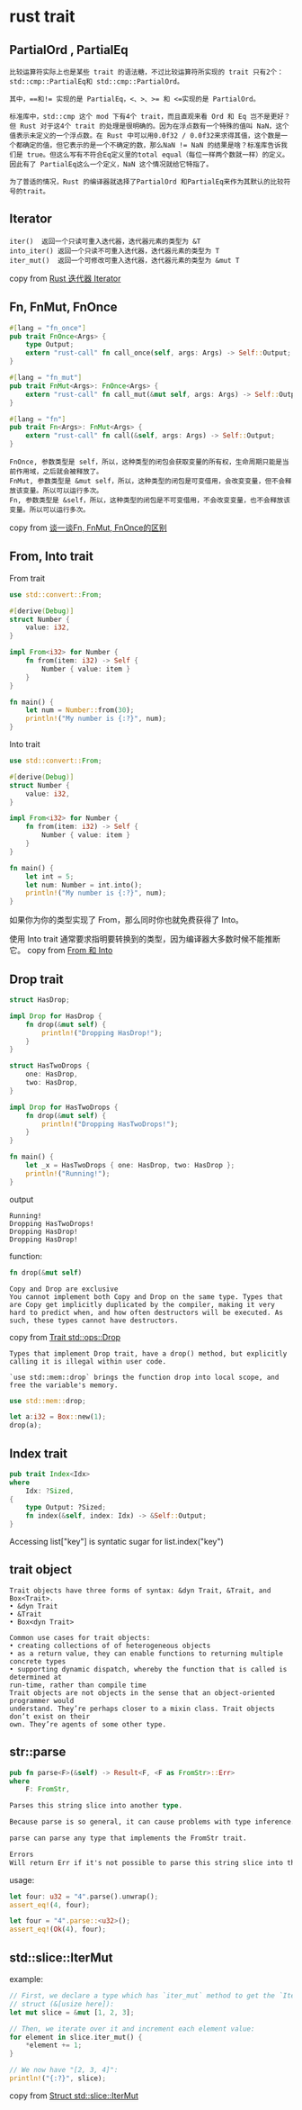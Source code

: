 # rust trait

## PartialOrd , PartialEq

```
比较运算符实际上也是某些 trait 的语法糖，不过比较运算符所实现的 trait 只有2个：std::cmp::PartialEq和 std::cmp::PartialOrd。

其中，==和!= 实现的是 PartialEq，<、>、>= 和 <=实现的是 PartialOrd。

标准库中，std::cmp 这个 mod 下有4个 trait，而且直观来看 Ord 和 Eq 岂不是更好？但 Rust 对于这4个 trait 的处理是很明确的。因为在浮点数有一个特殊的值叫 NaN，这个值表示未定义的一个浮点数。在 Rust 中可以用0.0f32 / 0.0f32来求得其值，这个数是一个都确定的值，但它表示的是一个不确定的数，那么NaN != NaN 的结果是啥？标准库告诉我们是 true。但这么写有不符合Eq定义里的total equal（每位一样两个数就一样）的定义。因此有了 PartialEq这么一个定义，NaN 这个情况就给它特指了。

为了普适的情况，Rust 的编译器就选择了PartialOrd 和PartialEq来作为其默认的比较符号的trait。
```

## Iterator

```
iter()	返回一个只读可重入迭代器，迭代器元素的类型为 &T
into_iter()	返回一个只读不可重入迭代器，迭代器元素的类型为 T
iter_mut()	返回一个可修改可重入迭代器，迭代器元素的类型为 &mut T
```
copy from [Rust 迭代器 Iterator](https://www.twle.cn/c/yufei/rust/rust-basic-iterator.html)

## Fn, FnMut, FnOnce

``` rust
#[lang = "fn_once"]
pub trait FnOnce<Args> {
    type Output;
    extern "rust-call" fn call_once(self, args: Args) -> Self::Output;
}

#[lang = "fn_mut"]
pub trait FnMut<Args>: FnOnce<Args> {
    extern "rust-call" fn call_mut(&mut self, args: Args) -> Self::Output;
}

#[lang = "fn"]
pub trait Fn<Args>: FnMut<Args> {
    extern "rust-call" fn call(&self, args: Args) -> Self::Output;
}
```

```
FnOnce, 参数类型是 self，所以，这种类型的闭包会获取变量的所有权，生命周期只能是当前作用域，之后就会被释放了。
FnMut, 参数类型是 &mut self，所以，这种类型的闭包是可变借用，会改变变量，但不会释放该变量。所以可以运行多次。
Fn, 参数类型是 &self，所以，这种类型的闭包是不可变借用，不会改变变量，也不会释放该变量。所以可以运行多次。
```
copy from [谈一谈Fn, FnMut, FnOnce的区别](https://www.dazhuanlan.com/2019/12/09/5dee50f786c92/)

## From, Into trait

From trait
``` rust
use std::convert::From;

#[derive(Debug)]
struct Number {
    value: i32,
}

impl From<i32> for Number {
    fn from(item: i32) -> Self {
        Number { value: item }
    }
}

fn main() {
    let num = Number::from(30);
    println!("My number is {:?}", num);
}

```
Into trait

``` rust
use std::convert::From;

#[derive(Debug)]
struct Number {
    value: i32,
}

impl From<i32> for Number {
    fn from(item: i32) -> Self {
        Number { value: item }
    }
}

fn main() {
    let int = 5;
    let num: Number = int.into();
    println!("My number is {:?}", num);
}
```
如果你为你的类型实现了 From，那么同时你也就免费获得了 Into。

使用 Into trait 通常要求指明要转换到的类型，因为编译器大多数时候不能推断它。
copy from [From 和 Into](https://rustwiki.org/zh-CN/rust-by-example/conversion/from_into.html)


## Drop trait

``` rust
struct HasDrop;

impl Drop for HasDrop {
    fn drop(&mut self) {
        println!("Dropping HasDrop!");
    }
}

struct HasTwoDrops {
    one: HasDrop,
    two: HasDrop,
}

impl Drop for HasTwoDrops {
    fn drop(&mut self) {
        println!("Dropping HasTwoDrops!");
    }
}

fn main() {
    let _x = HasTwoDrops { one: HasDrop, two: HasDrop };
    println!("Running!");
}
```
output

```
Running!
Dropping HasTwoDrops!
Dropping HasDrop!
Dropping HasDrop!
```

function:

``` rust
fn drop(&mut self)
```

```
Copy and Drop are exclusive
You cannot implement both Copy and Drop on the same type. Types that are Copy get implicitly duplicated by the compiler, making it very hard to predict when, and how often destructors will be executed. As such, these types cannot have destructors.
```
copy from [Trait std::ops::Drop](https://doc.rust-lang.org/std/ops/trait.Drop.html)

```
Types that implement Drop trait, have a drop() method, but explicitly calling it is illegal within user code.

`use std::mem::drop` brings the function drop into local scope, and free the variable's memory.

```

``` rust
use std::mem::drop;

let a:i32 = Box::new(1);
drop(a);
```


## Index trait

``` rust
pub trait Index<Idx>
where
    Idx: ?Sized,
{
    type Output: ?Sized;
    fn index(&self, index: Idx) -> &Self::Output;
}
```
Accessing list["key"] is syntatic sugar for list.index("key")

## trait object

```
Trait objects have three forms of syntax: &dyn Trait, &Trait, and Box<Trait>.
• &dyn Trait
• &Trait
• Box<dyn Trait>
```

```
Common use cases for trait objects:
• creating collections of of heterogeneous objects
• as a return value, they can enable functions to returning multiple concrete types
• supporting dynamic dispatch, whereby the function that is called is determined at
run-time, rather than compile time
Trait objects are not objects in the sense that an object-oriented programmer would
understand. They’re perhaps closer to a mixin class. Trait objects don’t exist on their
own. They’re agents of some other type.
```

## str::parse

``` rust
pub fn parse<F>(&self) -> Result<F, <F as FromStr>::Err>
where
    F: FromStr,

Parses this string slice into another type.

Because parse is so general, it can cause problems with type inference. As such, parse is one of the few times you'll see the syntax affectionately known as the 'turbofish': ::<>. This helps the inference algorithm understand specifically which type you're trying to parse into.

parse can parse any type that implements the FromStr trait.

Errors
Will return Err if it's not possible to parse this string slice into the desired type.
```
usage:

``` rust
let four: u32 = "4".parse().unwrap();
assert_eq!(4, four);

let four = "4".parse::<u32>();
assert_eq!(Ok(4), four);
```

## std::slice::IterMut
example:
``` rust
// First, we declare a type which has `iter_mut` method to get the `IterMut`
// struct (&[usize here]):
let mut slice = &mut [1, 2, 3];

// Then, we iterate over it and increment each element value:
for element in slice.iter_mut() {
    *element += 1;
}

// We now have "[2, 3, 4]":
println!("{:?}", slice);
```
copy from [Struct std::slice::IterMut](https://doc.rust-lang.org/std/slice/struct.IterMut.html)
